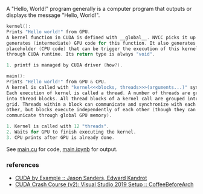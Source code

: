 A "Hello, World!" program generally is a computer program that outputs or
displays the message "Hello, World!".


```c
kernel():
Prints "Hello world!" from GPU.
A kernel function in CUDA is defined with __global__. NVCC picks it up and
generates (intermediate) GPU code for this function. It also generates a
placeholder (CPU code) that can be trigger the execution of this kernel
through CUDA runtime. Its return type is always "void".

1. printf is managed by CUDA driver (how?).
```

```c
main():
Prints "Hello world!" from GPU & CPU.
A kernel is called with "kernel<<<blocks, threads>>>(arguments...)" syntax.
Each execution of kernel is called a thread. A number of threads are grouped
into thread blocks. All thread blocks of a kernel call are grouped into a
grid. Threads within a block can communicate and synchronize with each
other, but blocks execute independently of each other (though they can still
communicate through global GPU memory).

1. Kernel is called with 12 "threads".
2. Waits for GPU to finish executing the kernel.
3. CPU prints after GPU is already done.
```

See [main.cu] for code, [main.ipynb] for output.

[main.cu]: main.cu
[main.ipynb]: https://colab.research.google.com/drive/1bRfXZ7YDwQ4b3xQ_S9a1njdlCK1dZs13?usp=sharing


### references

- [CUDA by Example :: Jason Sanders, Edward Kandrot](http://www.mat.unimi.it/users/sansotte/cuda/CUDA_by_Example.pdf)
- [CUDA Crash Course (v2): Visual Studio 2019 Setup :: CoffeeBeforeArch](https://www.youtube.com/watch?v=cuCWbztXk4Y)
